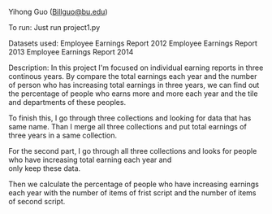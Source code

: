 Yihong Guo (Billguo@bu.edu)

To run:
Just run project1.py

Datasets used:
Employee Earnings Report 2012
Employee Earnings Report 2013
Employee Earnings Report 2014

Description:
In this project I'm focused on individual earning reports in three continous years.
By compare the total earnings each year and the number of person who has increasing total earnings in three years, we can find 
out the percentage of people who earns more and more each year and the tile and departments of these peoples.

To finish this, I go through three collections and looking for data that has same name. Than I merge all three collections and 
put total earnings of three years in a same collection.

For the second part, I go through all three collections and looks for people who have increasing total earning each year and  
only keep these data.

Then we calculate the percentage of people who have increasing earnings each year with the number of items of frist script and
the number of items of second script.
